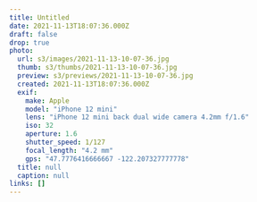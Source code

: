 ```yaml
---
title: Untitled
date: 2021-11-13T18:07:36.000Z
draft: false
drop: true
photo:
  url: s3/images/2021-11-13-10-07-36.jpg
  thumb: s3/thumbs/2021-11-13-10-07-36.jpg
  preview: s3/previews/2021-11-13-10-07-36.jpg
  created: 2021-11-13T18:07:36.000Z
  exif:
    make: Apple
    model: "iPhone 12 mini"
    lens: "iPhone 12 mini back dual wide camera 4.2mm f/1.6"
    iso: 32
    aperture: 1.6
    shutter_speed: 1/127
    focal_length: "4.2 mm"
    gps: "47.7776416666667 -122.207327777778"
  title: null
  caption: null
links: []
---
```


